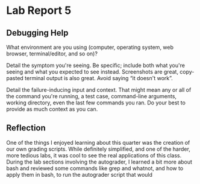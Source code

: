 # Lab Report 5  
## Debugging Help  
  
What environment are you using (computer, operating system, web browser, terminal/editor, and so on)?

Detail the symptom you're seeing. Be specific; include both what you're seeing and what you expected to see instead. Screenshots are great, copy-pasted terminal output is also great. Avoid saying “it doesn't work”.

Detail the failure-inducing input and context. That might mean any or all of the command you're running, a test case, command-line arguments, working directory, even the last few commands you ran. Do your best to provide as much context as you can.
  
## Reflection  
One of the things I enjoyed learning about this quarter was the creation of our own grading scripts. While definitely simplified, and one of the harder, more tedious labs, it was cool to see the real applications of this class. During the lab sections involving the autograder, I learned a bit more about bash and reviewed some commands like grep and whatnot, and how to apply them in bash, to run the autograder script that would 
